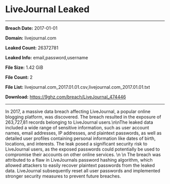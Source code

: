 # LiveJournal Leaked

------------
**Breach Date:** 2017-01-01

**Domain:** livejournal.com

**Leaked Count:** 26372781

**Leaked Info:** email,password,username

**File Size:** 1.42 GiB

**File Count:** 2

**File List:** livejournal.com_2017.01.01.csv,livejournal.com_2017.01.01.txt

**Download:** https://9ghz.com/breach/LiveJournal_474446

------------
In 2017, a massive data breach affecting LiveJournal, a popular online blogging platform, was discovered. The breach resulted in the exposure of 263,727,81 records belonging to LiveJournal users.\n\nThe leaked data included a wide range of sensitive information, such as user account names, email addresses, IP addresses, and plaintext passwords, as well as detailed user profiles containing personal information like dates of birth, locations, and interests. The leak posed a significant security risk to LiveJournal users, as the exposed passwords could potentially be used to compromise their accounts on other online services. \n \n The breach was attributed to a flaw in LiveJournals password hashing algorithm, which allowed attackers to easily recover plaintext passwords from the leaked data. LiveJournal subsequently reset all user passwords and implemented stronger security measures to prevent future breaches.
